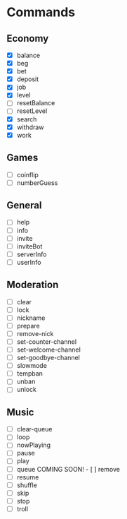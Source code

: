 # Commands

## Economy

- [x] balance
- [x] beg
- [x] bet
- [x] deposit
- [x] job
- [x] level
- [ ] resetBalance
- [ ] resetLevel
- [x] search
- [x] withdraw
- [x] work

## Games

- [ ] coinflip
- [ ] numberGuess

## General

- [ ] help
- [ ] info
- [ ] invite
- [ ] inviteBot
- [ ] serverInfo
- [ ] userInfo

## Moderation

- [ ] clear
- [ ] lock
- [ ] nickname
- [ ] prepare
- [ ] remove-nick
- [ ] set-counter-channel
- [ ] set-welcome-channel
- [ ] set-goodbye-channel
- [ ] slowmode
- [ ] tempban
- [ ] unban
- [ ] unlock

## Music

- [ ] clear-queue
- [ ] loop
- [ ] nowPlaying
- [ ] pause
- [ ] play
- [ ] queue
COMING SOON! - [ ] remove
- [ ] resume
- [ ] shuffle
- [ ] skip
- [ ] stop
- [ ] troll
